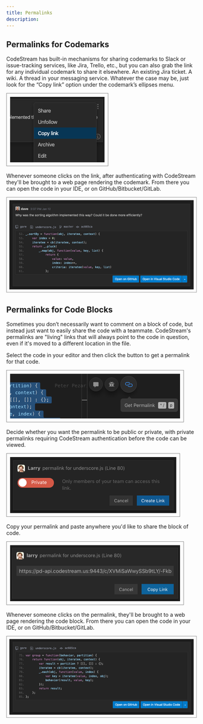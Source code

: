 ```yaml
---
title: Permalinks
description: 
---
```


## Permalinks for Codemarks

CodeStream has built-in mechanisms for sharing codemarks to Slack or
issue-tracking services, like Jira, Trello, etc., but you can also grab the link
for any individual codemark to share it elsewhere. An existing Jira ticket. A
wiki. A thread in your messaging service. Whatever the case may be, just look
for the “Copy link” option under the codemark’s ellipses menu.

![Copy Link](../assets/images/CodemarkMenu-CopyLink.png)

Whenever someone clicks on the link, after authenticating with CodeStream
they'll be brought to a web page rendering the codemark. From there you can open
the code in your IDE, or on GitHub/Bitbucket/GitLab.

![Permalink Page](../assets/images/PermalinkPage2.png)

## Permalinks for Code Blocks

Sometimes you don’t necessarily want to comment on a block of code, but instead
just want to easily share the code with a teammate. CodeStream's permalinks are
"living" links that will always point to the code in question, even if it's
moved to a different location in the file.

Select the code in your editor and then click the button to get a permalink for
that code.

![Get Permalink](../assets/images/GetPermalink.png)

Decide whether you want the permalink to be public or private, with private
permalinks requiring CodeStream authentication before the code can be viewed.

![New Permalink](../assets/images/NewPermalink2.png)

Copy your permalink and paste anywhere you'd like to share the block of code.

![Copy Permalink](../assets/images/CopyPermalink.png)

Whenever someone clicks on the permalink, they'll be brought to a web page
rendering the code block. From there you can open the code in your IDE, or on
GitHub/Bitbucket/GitLab.

![Permalink Page](../assets/images/PermalinkPage3.png)